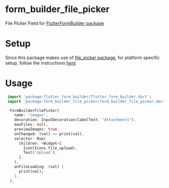 # form_builder_file_picker

File Picker Field for [FlutterFormBuilder package](https://pub.dev/packages/flutter_form_builder)

# Setup

Since this package makes use of [file_picker package](https://pub.dev/packages/file_picker), for platform specific setup, follow the instructions [here](https://github.com/miguelpruivo/flutter_file_picker/wiki/Setup)

# Usage

```dart
 import 'package:flutter_form_builder/flutter_form_builder.dart';
 import 'package:form_builder_file_picker/form_builder_file_picker.dart';

  FormBuilderFilePicker(
    name: "images",
    decoration: InputDecoration(labelText: "Attachments"),
    maxFiles: null,
    previewImages: true,
    onChanged: (val) => print(val),
    selector: Row(
      children: <Widget>[
        Icon(Icons.file_upload),
        Text('Upload'),
      ],
    ),
    onFileLoading: (val) {
      print(val);
    },
  ),
```